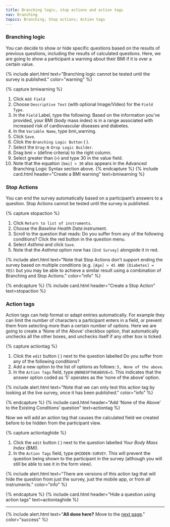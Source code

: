 ```yaml
---
title: Branching logic, stop actions and action tags
nav: Branching
topics: Branching; Stop actions; Action tags
---
```


### Branching logic

You can decide to show or hide specific questions based on the results of previous questions, including the results of calculated questions. Here, we are going to show a participant a warning about their BMI if it is over a certain value. 

{% include alert.html text="Branching logic cannot be tested until the survey is published." color="warning" %}
 
{% capture bmiwarning %}
1.	Click `Add Field`
2.	Choose `Descriptive Text` (with optional Image/Video) for the `Field Type`.
3.	In the `Field` Label, type the following:
    Based on the information you've provided, your BMI (body mass index) is in a range associated with increased risk of cardiovascular diseases and diabetes. 
4.	In the `Variable Name`, type bmi_warning.
5.	Click `Save`. 
6.	Click the `Branching Logic Button` ( ).
7.	Select the `Drag-N-Drop Logic Builder`. 
8.	Drag bmi = (define criteria) to the right column. 
9.	Select greater than (`>`) and type 30 in the value field. 
10.	Note that the equation `[bmi] > 30` also appears in the Advanced Branching Logic Syntax section above. 
{% endcapture %}
{% include card.html header="Create a BMI warning" text=bmiwarning %}


### Stop Actions

You can end the survey automatically based on a participant’s answers to a question.
Stop Actions cannot be tested until the survey is published. 

{% capture stopaction %}
1.	Click `Return to list of instruments`.
2.	Choose the _Baseline Health Data_ instrument.
3.	Scroll to the question that reads: Do you suffer from any of the following conditions?
Click the red button in the question menu.
4.	Select _Asthma_ and click `Save`. 
5.	Note that the _Asthma_ option now has `[End Survey]` alongside it in red. 

{% include alert.html text="Note that Stop Actions don’t support ending the survey based on multiple conditions (e.g. `[Age] > 45 AND [Diabetes] = YES)` but you may be able to achieve a similar result using a combination of Branching and Stop Actions." color="info" %}

{% endcapture %}
{% include card.html header="Create a Stop Action" text=stopaction %}

### Action tags

Action tags can help format or adapt entries automatically. For example they can limit the number of characters a participant enters in a field, or prevent them from selecting more than a certain number of options. 
Here we are going to create a ‘None of the Above’ checkbox option, that automatically unchecks all the other boxes, and unchecks itself if any other box is ticked. 

{% capture actiontag %}
1.	Click the `edit` button ( ) next to the question labelled Do you suffer from any of the following conditions? 
2.	Add a new option to the list of options as follows: `5, None of the above`. 
3.	In the `Action Tags` field, type `@NONEOFTHEABOVE=5`. This indicates that the answer option coded as ‘5’ operates as the ‘none of the above’ option. 

{% include alert.html text="Note that we can only test this action tag by looking at the live survey, once it has been published." color="info" %}

{% endcapture %}
{% include card.html header="Add ‘None of the Above’ to the Existing Conditions’ question" text=actiontag %}

Now we will add an action tag that causes the calculated field we created before to be hidden from the participant view.

{% capture actiontaghide %}
1.	Click the `edit` button ( ) next to the question labelled _Your Body Mass Index (BMI)_.
2.	In the `Action Tags` field, type `@HIDDEN-SURVEY`. This will prevent the question being shown to the participant in the survey (although you will still be able to see it in the form view).

{% include alert.html text="There are versions of this action tag that will hide the question from just the survey, just the mobile app, or from all instruments." color="info" %}

{% endcapture %}
{% include card.html header="Hide a question using action tags" text=actiontaghide %}
___

{% include alert.html text="**All done here?** Move to the [next page](5-dictionary.html)." color="success" %}